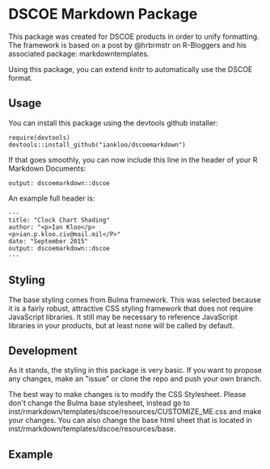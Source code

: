 # DSCOE Markdown Package

This package was created for DSCOE products in order to unify formatting.  The framework is based on a post by @hrbrmstr on R-Bloggers and his associated package: markdowntemplates.

Using this package, you can extend knitr to automatically use the DSCOE format.

## Usage

You can install this package using the devtools github installer:

```{r}
require(devtools)
devtools::install_github("iankloo/dscoemarkdown")
```

If that goes smoothly, you can now include this line in the header of your R Markdown Documents:

```{r}
output: dscoemarkdown::dscoe
```

An example full header is:

```{r}
---
title: "Clock Chart Shading"
author: "<p>Ian Kloo</p>
<p>ian.p.kloo.civ@mail.mil</P>"
date: "September 2015"
output: dscoemarkdown::dscoe
---
```

## Styling

The base styling comes from Bulma framework. This was selected because it is a fairly robust, attractive CSS styling framework that does not require JavaScript libraries.  It still may be necessary to reference JavaScript libraries in your products, but at least none will be called by default.

## Development

As it stands, the styling in this package is very basic.  If you want to propose any changes, make an "issue" or clone the repo and push your own branch.

The best way to make changes is to modify the CSS Stylesheet.  Please don't change the Bulma base stylesheet, instead go to inst/rmarkdown/templates/dscoe/resources/CUSTOMIZE_ME.css and make your changes.  You can also change the base html sheet that is located in inst/rmarkdown/templates/dscoe/resources/base.

## Example



